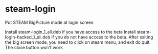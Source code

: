 steam-login
===========

Put STEAM BigPicture mode at login screen


Install steam-login_1_all.deb if you have access to the beta
Install steam-login-hacked_1_all.deb if you do not have access to the beta. After exiting the big screen mode, you need to click on steam menu, and exit do quit. The close button won't work

